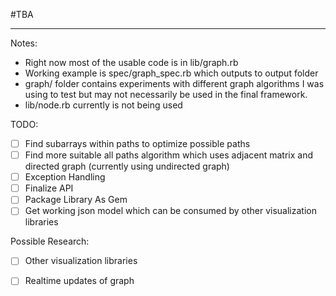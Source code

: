 #TBA

---
Notes:
* Right now most of the usable code is in lib/graph.rb
* Working example is spec/graph_spec.rb which outputs to output folder
* graph/ folder contains experiments with different graph algorithms I was using to test but may not necessarily be used in the final framework.
* lib/node.rb currently is not being used

TODO:
- [ ] Find subarrays within paths to optimize possible paths
- [ ] Find more suitable all paths algorithm which uses adjacent matrix and directed graph (currently using undirected graph)
- [ ] Exception Handling
- [ ] Finalize API
- [ ] Package Library As Gem
- [ ] Get working json model which can be consumed by other visualization libraries

Possible Research:
- [ ] Other visualization libraries
- [ ] Realtime updates of graph

